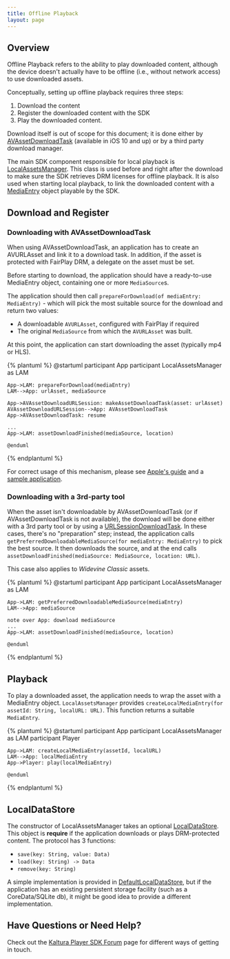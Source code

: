 ```yaml
---
title: Offline Playback
layout: page
---
```


## Overview

Offline Playback refers to the ability to play downloaded content, although the device doesn't actually have to be offline (i.e., without network access) to use downloaded assets.

Conceptually, setting up offline playback requires three steps:

1. Download the content
2. Register the downloaded content with the SDK
3. Play the downloaded content.

Download itself is out of scope for this document; it is done either by [AVAssetDownloadTask] (available in iOS 10 and up) or by a third party download manager.

The main SDK component responsible for local playback is [LocalAssetsManager]. This class is used before and right after the download to make sure the SDK retrieves DRM licenses for offline playback. It is also used when starting local playback, to link the downloaded content with a [MediaEntry] object playable by the SDK.

## Download and Register

### Downloading with AVAssetDownloadTask

When using AVAssetDownloadTask, an application has to create an AVURLAsset and link it to a download task. In addition, if the asset is protected with FairPlay DRM, a delegate on the asset must be set.

Before starting to download, the application should have a ready-to-use MediaEntry object, containing one or more `MediaSource`s. 

The application should then call `prepareForDownload(of mediaEntry: MediaEntry)` - which will pick the most suitable source for the download and return two values:
 - A downloadable `AVURLAsset`, configured with FairPlay if required
 - The original `MediaSource` from which the `AVURLAsset` was built.
 
At this point, the application can start downloading the asset (typically mp4 or HLS).

{% plantuml %}
    @startuml
	participant App
	participant LocalAssetsManager as LAM

    App->LAM: prepareForDownload(mediaEntry)
    LAM-->App: urlAsset, mediaSource
    
    App->AVAssetDownloadURLSession: makeAssetDownloadTask(asset: urlAsset)
    AVAssetDownloadURLSession-->App: AVAssetDownloadTask
    App->AVAssetDownloadTask: resume

    ...
    App->LAM: assetDownloadFinished(mediaSource, location)

    @enduml
{% endplantuml %}

For correct usage of this mechanism, please see [Apple's guide](https://developer.apple.com/library/content/documentation/AudioVideo/Conceptual/MediaPlaybackGuide/Contents/Resources/en.lproj/HTTPLiveStreaming/HTTPLiveStreaming.html) and a [sample application](https://developer.apple.com/library/content/samplecode/HLSCatalog/Introduction/Intro.html). 

### Downloading with a 3rd-party tool

When the asset isn't downloadable by AVAssetDownloadTask (or if AVAssetDownloadTask is not available), the download will be done either with a 3rd party tool or by using a [URLSessionDownloadTask].  In these cases, there's no "preparation" step; instead, the application calls `getPreferredDownloadableMediaSource(for mediaEntry: MediaEntry)` to pick the best source. It then downloads the source, and at the end calls `assetDownloadFinished(mediaSource: MediaSource, location: URL)`.

This case also applies to *Widevine Classic* assets.

{% plantuml %}
    @startuml
	participant App
	participant LocalAssetsManager as LAM

    App->LAM: getPreferredDownloadableMediaSource(mediaEntry)
    LAM-->App: mediaSource
    
    note over App: download mediaSource
    ...
    App->LAM: assetDownloadFinished(mediaSource, location)

    @enduml
{% endplantuml %}


## Playback

To play a downloaded asset, the application needs to wrap the asset with a MediaEntry object. `LocalAssetsManager` provides `createLocalMediaEntry(for assetId: String, localURL: URL)`. This function returns a suitable `MediaEntry`.

{% plantuml %}
    @startuml
	participant App
	participant LocalAssetsManager as LAM
	participant Player

    App->LAM: createLocalMediaEntry(assetId, localURL)
    LAM-->App: localMediaEntry
    App->Player: play(localMediaEntry)

    @enduml
{% endplantuml %}




## LocalDataStore

The constructor of LocalAssetsManager takes an optional [LocalDataStore]. This object is **require** if the application downloads or plays DRM-protected content. The protocol has 3 functions:
- `save(key: String, value: Data)`
- `load(key: String) -> Data`
- `remove(key: String)`

A simple implementation is provided in [DefaultLocalDataStore], but if the application has an existing persistent storage facility (such as a CoreData/SQLite db), it might be good idea to provide a different implementation.



[LocalAssetsManager]: https://kaltura.github.io/playkit/api/ios/Classes/LocalAssetsManager.html
[LocalDataStore]: https://kaltura.github.io/playkit/api/ios/Protocols/LocalDataStore.html
[DefaultLocalDataStore]: https://kaltura.github.io/playkit/api/ios/Classes/DefaultLocalDataStore.html
[MediaEntry]: https://kaltura.github.io/playkit/api/ios/Classes/MediaEntry.html
[AVAssetDownloadTask]: https://developer.apple.com/reference/avfoundation/avassetdownloadtask
[URLSessionDownloadTask]: https://developer.apple.com/reference/foundation/urlsessiondownloadtask



## Have Questions or Need Help?

Check out the [Kaltura Player SDK Forum](https://forum.kaltura.org/c/playkit) page for different ways of getting in touch.
